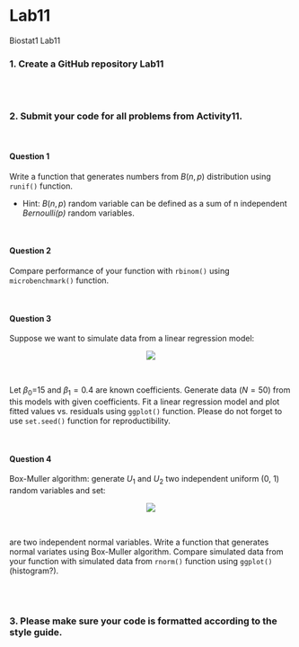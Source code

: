 # Lab11
Biostat1 Lab11


### 1. Create a GitHub repository Lab11

<br><br>

### 2. Submit your code for all problems from **Activity11**.

<br>

#### Question 1
Write a function that generates numbers from $B(n, p)$ distribution using `runif()` function. 

+ Hint: $B(n, p)$ random variable can be defined as a sum of n independent *Bernoulli(p)* random variables.

<br>

#### Question 2
Compare performance of your function with `rbinom()` using `microbenchmark()` function.

<br>

#### Question 3
Suppose we want to simulate data from a linear regression model:

<p align="center">
<img src = 'https://ws1.sinaimg.cn/large/006tNbRwly1fxgcsuhyd6j30jj02faa6.jpg'>
</p>
<br>

Let $\beta_0$=15 and $\beta_1=0.4$ are known coefficients. Generate data ($N=50$) from this models with given coefficients. Fit a linear regression model and plot fitted values vs. residuals using `ggplot()` function. Please do not forget to use `set.seed()` function for reproductibility.

<br>

#### Question 4
Box-Muller algorithm: generate $U_1$ and $U_2$ two independent uniform (0, 1) random variables and set:

<p align="center">
<img src = 'https://ws1.sinaimg.cn/large/006tNbRwly1fxgqt6hpblj309i042t8q.jpg'>
</p>
<br>

are two independent normal variables. Write a function that generates normal variates using Box-Muller
algorithm. Compare simulated data from your function with simulated data from `rnorm()` function using `ggplot()` (histogram?).

<br><br>

### 3. Please make sure your code is formatted according to the style guide.
